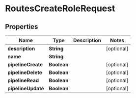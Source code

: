 

# RoutesCreateRoleRequest


## Properties

| Name | Type | Description | Notes |
|------------ | ------------- | ------------- | -------------|
|**description** | **String** |  |  [optional] |
|**name** | **String** |  |  |
|**pipelineCreate** | **Boolean** |  |  [optional] |
|**pipelineDelete** | **Boolean** |  |  [optional] |
|**pipelineRead** | **Boolean** |  |  [optional] |
|**pipelineUpdate** | **Boolean** |  |  [optional] |



